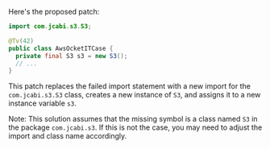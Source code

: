 Here's the proposed patch:
```java
import com.jcabi.s3.S3;

@Tv(42)
public class AwsOcketITCase {
  private final S3 s3 = new S3();
  // ...
}
```
This patch replaces the failed import statement with a new import for the `com.jcabi.s3.S3` class, creates a new instance of `S3`, and assigns it to a new instance variable `s3`.

Note: This solution assumes that the missing symbol is a class named `S3` in the package `com.jcabi.s3`. If this is not the case, you may need to adjust the import and class name accordingly.